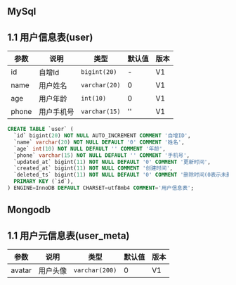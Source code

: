 ## MySql

## 1.1 用户信息表(user)
| 参数 | 说明 | 类型 | 默认值 | 版本 |
|------|------|------|------|------|
| id | 自增Id| `bigint(20)` | - | V1 |
| name | 用户姓名 | `varchar(20)` | 0 | V1 |
| age | 用户年龄 | `int(10)` | 0 | V1 |
| phone | 用户手机号 | `varchar(15)` | '' | V1 |

```sql
CREATE TABLE `user` (
  `id` bigint(20) NOT NULL AUTO_INCREMENT COMMENT '自增ID',
  `name` varchar(20) NOT NULL DEFAULT '0' COMMENT '姓名',
  `age` int(10) NOT NULL DEFAULT '' COMMENT '年龄',
  `phone` varchar(15) NOT NULL DEFAULT '' COMMENT '手机号',
  `updated_at` bigint(11) NOT NULL DEFAULT '0' COMMENT '更新时间',
  `created_at` bigint(11) NOT NULL COMMENT '创建时间',
  `deleted_ts` bigint(11) NOT NULL DEFAULT '0' COMMENT '删除时间(0表示未删除)',
  PRIMARY KEY (`id`),
) ENGINE=InnoDB DEFAULT CHARSET=utf8mb4 COMMENT='用户信息表';

```


## Mongodb

## 1.1 用户元信息表(user_meta)

| 参数   | 说明     | 类型           | 默认值 | 版本 |
| ------ | -------- | -------------- | ------ | ---- |
| avatar | 用户头像 | `varchar(200)` | 0      | V1   |

